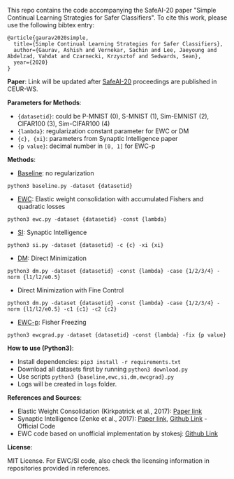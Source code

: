 This repo contains the code accompanying the SafeAI-20 paper "Simple Continual Learning Strategies for Safer Classifiers". To cite this work, please use the following bibtex entry:

```
@article{gaurav2020simple,
  title={Simple Continual Learning Strategies for Safer Classifiers},
  author={Gaurav, Ashish and Vernekar, Sachin and Lee, Jaeyoung and Abdelzad, Vahdat and Czarnecki, Krzysztof and Sedwards, Sean},
  year={2020}
}
```

**Paper**: Link will be updated after [SafeAI-20](https://safeai.webs.upv.es/) proceedings are published in CEUR-WS.

**Parameters for Methods**:
* `{datasetid}`: could be P-MNIST (0), S-MNIST (1), Sim-EMNIST (2), CIFAR100 (3), Sim-CIFAR100 (4)
* `{lambda}`: regularization constant parameter for EWC or DM
* `{c}, {xi}`: parameters from Synaptic Intelligence paper
* `{p value}`: decimal number in `[0, 1]` for EWC-p

**Methods**:
* <u>Baseline</u>: no regularization
```
python3 baseline.py -dataset {datasetid}
```
* <u>EWC</u>: Elastic weight consolidation with accumulated Fishers and quadratic losses
```
python3 ewc.py -dataset {datasetid} -const {lambda}
```
* <u>SI</u>: Synaptic Intelligence
```
python3 si.py -dataset {datasetid} -c {c} -xi {xi}
```
* <u>DM</u>: Direct Minimization
```
python3 dm.py -dataset {datasetid} -const {lambda} -case {1/2/3/4} -norm {l1/l2/e0.5}
```
* Direct Minimization with Fine Control
```
python3 dm.py -dataset {datasetid} -const {lambda} -case {1/2/3/4} -norm {l1/l2/e0.5} -c1 {c1} -c2 {c2}
```
* <u>EWC-p</u>: Fisher Freezing
```
python3 ewcgrad.py -dataset {datasetid} -const {lambda} -fix {p value}
```

**How to use (Python3)**:
* Install dependencies: `pip3 install -r requirements.txt`
* Download all datasets first by running `python3 download.py`
* Use scripts `python3 {baseline,ewc,si,dm,ewcgrad}.py`
* Logs will be created in `logs` folder.

**References and Sources**:
* Elastic Weight Consolidation (Kirkpatrick et al., 2017): [Paper link](https://www.pnas.org/content/114/13/3521.short)
* Synaptic Intelligence (Zenke et al., 2017): [Paper link](https://dl.acm.org/doi/10.5555/3305890.3306093), [Github Link](https://github.com/ganguli-lab/pathint) - Official Code
* EWC code based on unofficial implementation by stokesj: [Github Link](https://github.com/stokesj/EWC)

**License**:

MIT License. For EWC/SI code, also check the licensing information in repositories provided in references.
